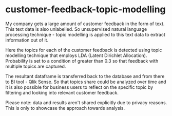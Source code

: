 # customer-feedback-topic-modelling
My company gets a large amount of customer feedback in the form of text. This text data is also unlabelled. So unsupervised natural language processing technique - topic modelling is applied to this text data to extract information out of it.

Here the topics for each of the customer feedback is detected using topic modelling technique that employs LDA (Latent Dirichlet Allocation). Probability is set to a condition of greater than 0.3 so that feedback with multiple topics are captured. 

The resultant dataframe is transferred back to the database and from there to BI tool - Qlik Sense. So that topics share could be analyzed over time and it is also possible for business users to reflect on the specific topic by filtering and looking into relevant customer feedback. 

Please note: data and results aren't shared explicitly due to privacy reasons. This is only to showcase the approach towards analysis.  
